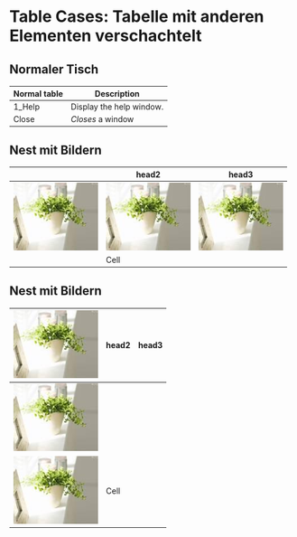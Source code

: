 # Table Cases: Tabelle mit anderen Elementen verschachtelt

## Normaler Tisch
| Normal table | Description          |
| ------------- | ----------- |
| 1_Help      | Display the help window.|
| Close     | _Closes_ a window     |

## Nest mit Bildern
|  | head2 | head3|
| ------------- | ----------- |---|
|![](./../Reference-Files/Images/flower.jpg)  | ![](./../Reference-Files/Images/flower.jpg)| ![](./../Reference-Files/Images/flower.jpg) |
|      |   Cell |  |


## Nest mit Bildern
| ![](./../Reference-Files/Images/flower.jpg) | head2 | head3|
| ------------- | ----------- |---|
|![](./../Reference-Files/Images/flower.jpg)  | |  |
|![](./../Reference-Files/Images/flower.jpg)   |   Cell |  |
